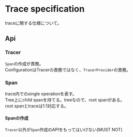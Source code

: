 # Trace specification

traceに関する仕様について。


## Api

### Tracer

`Span`の作成が責務。  
ConfigurationはTracerの責務ではなく、`TracerProvider`の責務。  


### Span

trace内でのsingle operationを表す。  
Tree上にchild spanを持てる。treeなので、root spanがある。  
root spanとtraceは1:1対応する。


#### Spanの作成

`Tracer`以外が`Span`作成のAPIをもってはいけない(MUST NOT)

